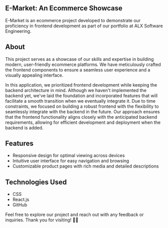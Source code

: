 ## E-Market: An Ecommerce Showcase
E-Market is an ecommerce project developed to demonstrate our proficiency in frontend development as part of our portfolio at ALX Software Engineering.

## About
This project serves as a showcase of our skills and expertise in building modern, user-friendly ecommerce platforms. We have meticulously crafted the frontend components to ensure a seamless user experience and a visually appealing interface.

In this application, we prioritized frontend development while keeping the backend architecture in mind. Although we haven't implemented the backend yet, we've laid the foundation and incorporated features that will facilitate a smooth transition when we eventually integrate it. Due to time constraints, we focused on building a robust frontend with the flexibility to seamlessly integrate with the backend in the future. Our approach ensures that the frontend functionality aligns closely with the anticipated backend requirements, allowing for efficient development and deployment when the backend is added.

## Features
- Responsive design for optimal viewing across devices
- Intuitive user interface for easy navigation and browsing
- Customizable product pages with rich media and detailed descriptions

## Technologies Used
- CSS
- React.js
- GitHub

Feel free to explore our project and reach out with any feedback or inquiries. Thank you for visiting! 🛒✨